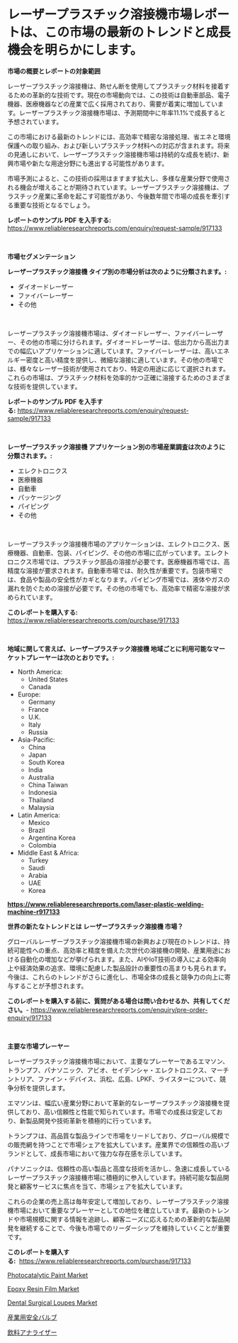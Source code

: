 <p><h1>レーザープラスチック溶接機市場レポートは、この市場の最新のトレンドと成長機会を明らかにします。</h1></p><p><strong>市場の概要とレポートの対象範囲</strong></p>
<p><p>レーザープラスチック溶接機は、熱せん断を使用してプラスチック材料を接着するための革新的な技術です。現在の市場動向では、この技術は自動車部品、電子機器、医療機器などの産業で広く採用されており、需要が着実に増加しています。レーザープラスチック溶接機市場は、予測期間中に年率11.1%で成長すると予想されています。</p><p>この市場における最新のトレンドには、高効率で精密な溶接処理、省エネと環境保護への取り組み、および新しいプラスチック材料への対応が含まれます。将来の見通しにおいて、レーザープラスチック溶接機市場は持続的な成長を続け、新興市場や新たな用途分野にも進出する可能性があります。</p><p>市場予測によると、この技術の採用はますます拡大し、多様な産業分野で使用される機会が増えることが期待されています。レーザープラスチック溶接機は、プラスチック産業に革命を起こす可能性があり、今後数年間で市場の成長を牽引する重要な技術となるでしょう。</p></p>
<p><strong>レポートのサンプル PDF を入手する:</strong> <a href="https://www.reliableresearchreports.com/enquiry/request-sample/917133">https://www.reliableresearchreports.com/enquiry/request-sample/917133</a></p>
<p>&nbsp;</p>
<p><strong>市場セグメンテーション</strong></p>
<p><strong>レーザープラスチック溶接機 タイプ別の市場分析は次のように分類されます。:</strong></p>
<p><ul><li>ダイオードレーザー</li><li>ファイバーレーザー</li><li>その他</li></ul></p>
<p>&nbsp;</p>
<p><p>レーザープラスチック溶接機市場は、ダイオードレーザー、ファイバーレーザー、その他の市場に分けられます。ダイオードレーザーは、低出力から高出力までの幅広いアプリケーションに適しています。ファイバーレーザーは、高いエネルギー密度と高い精度を提供し、微細な溶接に適しています。その他の市場では、様々なレーザー技術が使用されており、特定の用途に応じて選択されます。これらの市場は、プラスチック材料を効率的かつ正確に溶接するためのさまざまな技術を提供しています。</p></p>
<p><strong>レポートのサンプル PDF を入手する:</strong>&nbsp;<a href="https://www.reliableresearchreports.com/enquiry/request-sample/917133">https://www.reliableresearchreports.com/enquiry/request-sample/917133</a></p>
<p>&nbsp;</p>
<p><strong> レーザープラスチック溶接機 アプリケーション別の市場産業調査は次のように分類されます。:</strong></p>
<p><ul><li>エレクトロニクス</li><li>医療機器</li><li>自動車</li><li>パッケージング</li><li>パイピング</li><li>その他</li></ul></p>
<p>&nbsp;</p>
<p><p>レーザープラスチック溶接機市場のアプリケーションは、エレクトロニクス、医療機器、自動車、包装、パイピング、その他の市場に広がっています。エレクトロニクス市場では、プラスチック部品の溶接が必要です。医療機器市場では、高精度な溶接が要求されます。自動車市場では、耐久性が重要です。包装市場では、食品や製品の安全性がカギとなります。パイピング市場では、液体やガスの漏れを防ぐための溶接が必要です。その他の市場でも、高効率で精密な溶接が求められています。</p></p>
<p><strong>このレポートを購入する:</strong>&nbsp; <a href="https://www.reliableresearchreports.com/purchase/917133">https://www.reliableresearchreports.com/purchase/917133</a></p>
<p>&nbsp;</p>
<p><strong>地域に関して言えば、レーザープラスチック溶接機 地域ごとに利用可能なマーケットプレーヤーは次のとおりです。:</strong></p>
<p><ul>
    <li>
        North America:
        <ul>
            <li>United States</li>
            <li>Canada</li>
        </ul>
    </li>
    <li>
        Europe:
        <ul>
            <li>Germany</li>
            <li>France</li>
            <li>U.K.</li>
            <li>Italy</li>
            <li>Russia</li>
        </ul>
    </li>
    <li>
        Asia-Pacific:
        <ul>
            <li>China</li>
            <li>Japan</li>
            <li>South Korea</li>
            <li>India</li>
            <li>Australia</li>
            <li>China Taiwan</li>
            <li>Indonesia</li>
            <li>Thailand</li>
            <li>Malaysia</li>
        </ul>
    </li>
    <li>
        Latin America:
        <ul>
            <li>Mexico</li>
            <li>Brazil</li>
            <li>Argentina Korea</li>
            <li>Colombia</li>
        </ul>
    </li>
    <li>
        Middle East & Africa:
        <ul>
            <li>Turkey</li>
            <li>Saudi</li>
            <li>Arabia</li>
            <li>UAE</li>
            <li>Korea</li>
        </ul>
    </li>
    </ul></p>
<p><strong><a href="https://www.reliableresearchreports.com/laser-plastic-welding-machine-r917133">https://www.reliableresearchreports.com/laser-plastic-welding-machine-r917133</a></strong>&nbsp;</p>
<p><strong>世界の新たなトレンドとは レーザープラスチック溶接機 市場？</strong></p>
<p><p>グローバルレーザープラスチック溶接機市場の新興および現在のトレンドは、持続可能性への重点、高効率と精度を備えた次世代の溶接機の開発、産業用途における自動化の増加などが挙げられます。また、AIやIoT技術の導入による効率向上や経済効果の追求、環境に配慮した製品設計の重要性の高まりも見られます。今後は、これらのトレンドがさらに進化し、市場全体の成長と競争力の向上に寄与することが予想されます。</p></p>
<p><strong>このレポートを購入する前に、質問がある場合は問い合わせるか、共有してください。</strong>- <a href="https://www.reliableresearchreports.com/enquiry/pre-order-enquiry/917133">https://www.reliableresearchreports.com/enquiry/pre-order-enquiry/917133</a></p>
<p>&nbsp;</p>
<p><strong>主要な市場プレーヤー</strong></p>
<p><p>レーザープラスチック溶接機市場において、主要なプレーヤーであるエマソン、トランプフ、パナソニック、アビオ、セイデンシャ・エレクトロニクス、マーチントリア、ファイン・デバイス、浜松、広島、LPKF、ライスターについて、競争分析を提供します。</p><p>エマソンは、幅広い産業分野において革新的なレーザープラスチック溶接機を提供しており、高い信頼性と性能で知られています。市場での成長は安定しており、新製品開発や技術革新を積極的に行っています。</p><p>トランプフは、高品質な製品ラインで市場をリードしており、グローバル規模での販売網を持つことで市場シェアを拡大しています。産業界での信頼性の高いブランドとして、成長市場において強力な存在感を示しています。</p><p>パナソニックは、信頼性の高い製品と高度な技術を活かし、急速に成長しているレーザープラスチック溶接機市場に積極的に参入しています。持続可能な製品開発と顧客サービスに焦点を当て、市場シェアを拡大しています。</p><p>これらの企業の売上高は毎年安定して増加しており、レーザープラスチック溶接機市場において重要なプレーヤーとしての地位を確立しています。最新のトレンドや市場規模に関する情報を追跡し、顧客ニーズに応えるための革新的な製品開発を継続することで、今後も市場でのリーダーシップを維持していくことが重要です。</p></p>
<p><strong>このレポートを購入する:</strong>&nbsp;&nbsp;<a href="https://www.reliableresearchreports.com/purchase/917133">https://www.reliableresearchreports.com/purchase/917133</a></p>
<p><p><a href="https://www.linkedin.com/pulse/photocatalytic-paint-market-furnish-information-size-share-u8jde?trackingId=Z4XgWpHFRNOlWgi9v1jH3g%3D%3D">Photocatalytic Paint Market</a></p><p><a href="https://www.linkedin.com/pulse/epoxy-resin-film-market-centers-aspects-growth-share-opportunity-3wlhe?trackingId=XoUys4PnRSZDhFblMbMaVA%3D%3D">Epoxy Resin Film Market</a></p><p><a href="https://github.com/moyahfrancoestellec51j635wcx/Market-Research-Report-List-2/blob/main/dental-surgical-loupes-market.md">Dental Surgical Loupes Market</a></p><p><a href="https://medium.com/@kaiyaahoney54645/%E7%94%A3%E6%A5%AD%E7%94%A8%E5%AE%89%E5%85%A8%E5%BC%81%E5%B8%82%E5%A0%B4-2031%E5%B9%B4%E3%81%BE%E3%81%A7%E3%81%AE%E6%88%90%E5%8A%9F%E3%81%99%E3%82%8B%E3%83%93%E3%82%B8%E3%83%8D%E3%82%B9%E6%88%A6%E7%95%A5%E3%81%AE%E9%8D%B5-af65c4a1d19c">産業用安全バルブ</a></p><p><a href="https://medium.com/@ameliaordoneza/%E9%A3%B2%E6%96%99%E3%82%A2%E3%83%8A%E3%83%A9%E3%82%A4%E3%82%B6%E3%83%BC%E5%B8%82%E5%A0%B4%E3%81%AE%E8%A6%8F%E6%A8%A1-cagr-%E3%83%88%E3%83%AC%E3%83%B3%E3%83%892024-2030-6cf2e7ce1695">飲料アナライザー</a></p></p>